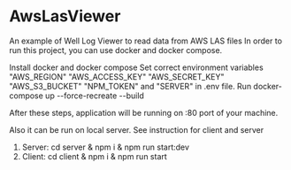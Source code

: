 # AwsLasViewer
An example of Well Log Viewer to read data from AWS LAS files
In order to run this project, you can use docker and docker compose.

Install docker and docker compose
Set correct environment variables "AWS_REGION" "AWS_ACCESS_KEY" "AWS_SECRET_KEY" "AWS_S3_BUCKET" "NPM_TOKEN" and "SERVER" in .env file.
Run docker-compose up --force-recreate --build

After these steps, application will be running on :80 port of your machine.

Also it can be run on local server. See instruction for client and server
1) Server: cd server & npm i & npm run start:dev
2) Client: cd client & npm i & npm run start